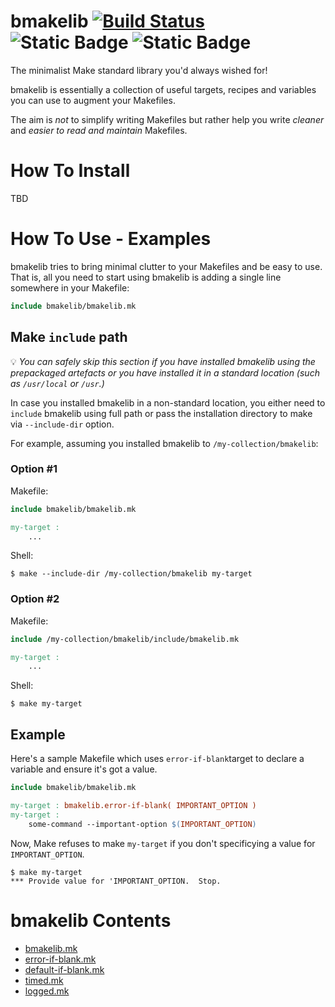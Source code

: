 # bmakelib  [![Build Status](https://app.travis-ci.com/bahmanm/bmakelib.svg?branch=main)](https://app.travis-ci.com/bahmanm/bmakelib) ![Static Badge](https://img.shields.io/badge/license-Apache_License_v2.0-blue) ![Static Badge](https://img.shields.io/badge/dependencies-NONE-green)



The minimalist Make standard library you'd always wished for!

bmakelib is essentially a collection of useful targets, recipes and variables you can use to augment
your Makefiles.

The aim is *not* to simplify writing Makefiles but rather help you write *cleaner* and *easier to read
and maintain* Makefiles.


# How To Install
TBD

# How To Use - Examples

bmakelib tries to bring minimal clutter to your Makefiles and be easy to use.  That is, all you need to
start using bmakelib is adding a single line somewhere in your Makefile:

```Makefile
include bmakelib/bmakelib.mk
```

## Make `include` path

💡 *You can safely skip this section if you have installed bmakelib using the prepackaged artefacts or
you have installed it in a standard location (such as `/usr/local` or `/usr`.)*

In case you installed bmakelib in a non-standard location, you either need to `include` bmakelib using
full path or pass the installation directory to make via `--include-dir` option.

For example, assuming you installed bmakelib to `/my-collection/bmakelib`:

### Option #1

Makefile:

```Makefile
include bmakelib/bmakelib.mk

my-target :
    ...
```

Shell:

```
$ make --include-dir /my-collection/bmakelib my-target
```

### Option #2

Makefile:

```Makefile
include /my-collection/bmakelib/include/bmakelib.mk

my-target :
    ...
```

Shell:

```
$ make my-target
```

## Example

Here's a sample Makefile which uses `error-if-blank`target to declare a variable and ensure it's got
a value.

```Makefile
include bmakelib/bmakelib.mk

my-target : bmakelib.error-if-blank( IMPORTANT_OPTION )
my-target :
	some-command --important-option $(IMPORTANT_OPTION)
```

Now, Make refuses to make `my-target` if you don't specificying a value for `IMPORTANT_OPTION`.

```
$ make my-target
*** Provide value for 'IMPORTANT_OPTION.  Stop.
```

# bmakelib Contents

* [bmakelib.mk](doc/bmakelib.md)
* [error-if-blank.mk](doc/error-if-blank.md)
* [default-if-blank.mk](doc/error-if-blank.md)
* [timed.mk](doc/timed.md)
* [logged.mk](doc/logged.md)
